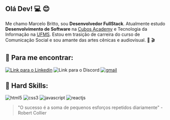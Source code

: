 ## Olá Dev! :computer: :blush: 

Me chamo Marcelo Britto, sou **Desenvolvedor FullStack**. Atualmente estudo **Desenvolvimento de Software** na [Cubos Academy](https://cubos.academy/) e Tecnologia da Informação na [UFMS](https://www.ufms.br/). Estou em trasição de carreira do curso de Comunicação Social e sou amante das artes cênicas e audiovisual. :disguised_face: :clapper:

## 	:speech_balloon: Para me encontrar:

[![Link para o Linkedin](https://img.shields.io/badge/LinkedIn-0077B5?style=for-the-badge&logo=linkedin&logoColor=white)](https://www.linkedin.com/in/marcelo-britto/)
![Link para o Discord](https://img.shields.io/badge/Discord-5865F2?style=for-the-badge&logo=discord&logoColor=white)
<a href="mailto:jmarcelobc@gmail.com" target="_blank"> 
   <img src="https://img.shields.io/badge/Gmail-D14836?style=for-the-badge&logo=gmail&logoColor=white" alt="gmail" />
</a>

## 	:open_hands: Hard Skills:
![html5](https://img.shields.io/badge/HTML5-E34F26?style=for-the-badge&logo=html5&logoColor=white)
![css3](https://img.shields.io/badge/CSS3-1572B6?style=for-the-badge&logo=css3&logoColor=white)
![javascript](https://img.shields.io/badge/JavaScript-323330?style=for-the-badge&logo=javascript&logoColor=F7DF1E)
![reactjs](https://img.shields.io/badge/React-20232A?style=for-the-badge&logo=react&logoColor=61DAFB)

> "O sucesso é a soma de pequenos esforços repetidos diariamente" - Robert Collier
